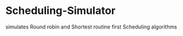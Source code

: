 Scheduling-Simulator
====================

simulates Round robin and Shortest routine first Scheduling algorithms
